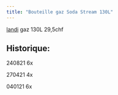 ```yaml
---
title: "Bouteille gaz Soda Stream 130L"
---
```


[landi](notes/utilisateurs/fournisseurs/landi.md) gaz 130L 29,5chf

## Historique:


240821 6x

270421 4x

040121 6x
